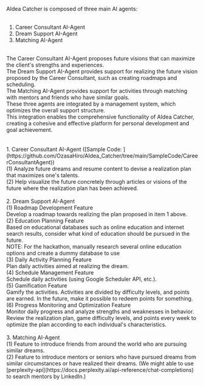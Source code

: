 AIdea Catcher is composed of three main AI agents: <br>
 <br>
1. Career Consultant AI-Agent <br>
2. Dream Support AI-Agent <br>
3. Matching AI-Agent <br>
 <br>
The Career Consultant AI-Agent proposes future visions that can maximize the client's strengths and experiences. <br>
The Dream Support AI-Agent provides support for realizing the future vision proposed by the Career Consultant, such as creating roadmaps and scheduling. <br>
The Matching AI-Agent provides support for activities through matching with mentors and friends who have similar goals. <br>
These three agents are integrated by a management system, which optimizes the overall support structure.  <br>
This integration enables the comprehensive functionality of AIdea Catcher, creating a cohesive and effective platform for personal development and goal achievement. <br>
 <br>
 <br>
1. Career Consultant AI-Agent ([Sample Code: ](https://github.com/OzasaHiro/AIdea_Catcher/tree/main/SampleCode/CareerConsultantAgent)) <br>
 (1) Analyze future dreams and resume content to devise a realization plan that maximizes one's talents. <br>
 (2) Help visualize the future concretely through articles or visions of the future where the realization plan has been achieved. <br>
 <br>
2. Dream Support AI-Agent <br>
 (1) Roadmap Development Feature <br>
     Develop a roadmap towards realizing the plan proposed in item 1 above. <br>
 (2) Education Planning Feature <br>
     Based on educational databases such as online education and internet search results, consider what kind of education should be pursued in the future. <br>
     NOTE: For the hackathon, manually research several online education options and create a dummy database to use <br>
 (3) Daily Activity Planning Feature <br>
     Plan daily activities aimed at realizing the dream. <br>
 (4) Schedule Management Feature <br>
     Schedule daily activities (using Google Scheduler API, etc.). <br>
 (5) Gamification Feature <br>
     Gamify the activities. Activities are divided by difficulty levels, and points are earned. In the future, make it possible to redeem points for something. <br>
 (6) Progress Monitoring and Optimization Feature <br>
     Monitor daily progress and analyze strengths and weaknesses in behavior. Review the realization plan, game difficulty levels, and points every week to optimize the plan according to each individual's characteristics. <br> 
 <br>
3. Matching AI-Agent <br>
 (1) Feature to introduce friends from around the world who are pursuing similar dreams.<br>
 (2) Feature to introduce mentors or seniors who have pursued dreams from similar circumstances or have realized their dreams. (We might able to use [perplexity-api](https://docs.perplexity.ai/api-reference/chat-completions) to search mentors by LinkedIn.) <br>
